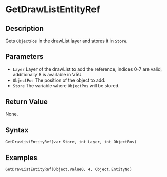 # GetDrawListEntityRef

## Description
Gets `ObjectPos` in the drawList layer and stores it in `Store`.

## Parameters
- `Layer`
Layer of the drawList to add the reference, indices 0-7 are valid, additionally 8 is available in V5U.
- `ObjectPos`
The position of the object to add.
- `Store`
The variable where `ObjectPos` will be stored.

## Return Value
None.

## Syntax
```
GetDrawListEntityRef(var Store, int Layer, int ObjectPos)
```

## Examples
```
GetDrawListEntityRef(Object.Value0, 4, Object.EntityNo)
```